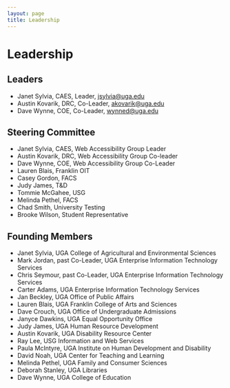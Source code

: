 ```yaml
---
layout: page
title: Leadership
---
```


# Leadership

##  Leaders

* Janet Sylvia, CAES, Leader, jsylvia@uga.edu
* Austin Kovarik, DRC, Co-Leader, akovarik@uga.edu
* Dave Wynne, COE, Co-Leader, wynned@uga.edu

##  Steering Committee

* Janet Sylvia, CAES, Web Accessibility Group Leader
* Austin Kovarik, DRC, Web Accessibility Group Co-leader
* Dave Wynne, COE, Web Accessibility Group Co-Leader
* Lauren Blais, Franklin OIT
* Casey Gordon, FACS
* Judy James, T&D
* Tommie McGahee, USG
* Melinda Pethel, FACS
* Chad Smith, University Testing
* Brooke Wilson, Student Representative

##  Founding Members

* Janet Sylvia, UGA College of Agricultural and Environmental Sciences
* Mark Jordan, past Co-Leader, UGA Enterprise Information Technology Services
* Chris Seymour, past Co-Leader, UGA Enterprise Information Technology Services
* Carter Adams, UGA Enterprise Information Technology Services
* Jan Beckley, UGA Office of Public Affairs
* Lauren Blais, UGA Franklin College of Arts and Sciences
* Dave Crouch, UGA Office of Undergraduate Admissions
* Janyce Dawkins, UGA Equal Opportunity Office
* Judy James, UGA Human Resource Development
* Austin Kovarik, UGA Disability Resource Center
* Ray Lee, USG Information and Web Services
* Paula McIntyre, UGA Institute on Human Development and Disability
* David Noah, UGA Center for Teaching and Learning
* Melinda Pethel, UGA Family and Consumer Sciences
* Deborah Stanley, UGA Libraries
* Dave Wynne, UGA College of Education
